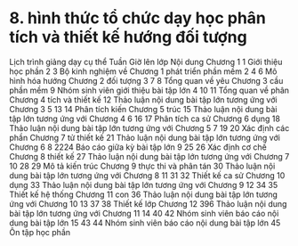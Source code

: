 # 8. hình thức tổ chức dạy học phân tích và thiết kế hướng đối tượng
Lịch trình giảng dạy cụ thể Tuần Giờ lên lớp Nội dung Chương 1 1 Giới thiệu học phần 2 3 Bộ kinh nghiệm về Chương 1 phát triển phần mềm 2 4 6 Mô hình hóa hướng Chương 2 đối tượng 3 7 8 Tổng quan về yêu Chương 3 cầu phần mềm 9 Nhóm sinh viên giới thiệu bài tập lớn 4 10 11 Tổng quan về phân Chương 4 tích và thiết kế 12 Thảo luận nội dung bài tập lớn tương ứng với Chương 3 5 13 14 Phân tích kiến Chương 5 trúc 15 Thảo luận nội dung bài tập lớn tương ứng với Chương 4 6 16 17 Phân tích ca sử Chương 6 dụng 18 Thảo luận nội dung bài tập lớn tương ứng với Chương 5 7 19 20 Xác định các phần Chương 7 tử thiết kế 21 Thảo luận nội dung bài tập lớn tương ứng với Chương 6 8 2224 Báo cáo giữa kỳ bài tập lớn 9 25 26 Xác định cơ chế Chương 8 thiết kế 27 Thảo luận nội dung bài tập lớn tương ứng với Chương 7 10 28 29 Mô tả kiến trúc Chương 9 thực thi và phân tán 30 Thảo luận nội dung bài tập lớn tương ứng với Chương 8 11 31 32 Thiết kế ca sử Chương 10 dụng 33 Thảo luận nội dung bài tập lớn tương ứng với Chương 9 12 34 35 Thiết kế hệ thống Chương 11 con 36 Thảo luận nội dung bài tập lớn tương ứng với Chương 10 13 37 38 Thiết kế lớp Chương 12 396 Thảo luận nội dung bài tập lớn tương ứng với Chương 11 14 40 42 Nhóm sinh viên báo cáo nội dung bài tập lớn 15 43 44 Nhóm sinh viên báo cáo nội dung bài tập lớn 45 Ôn tập học phần
